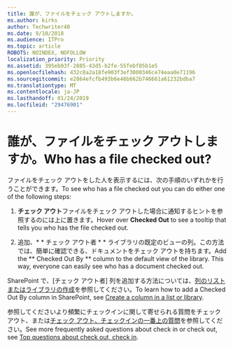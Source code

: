 ```yaml
---
title: 誰が、ファイルをチェック アウトしますか。
ms.author: kirks
author: Techwriter40
ms.date: 9/10/2018
ms.audience: ITPro
ms.topic: article
ROBOTS: NOINDEX, NOFOLLOW
localization_priority: Priority
ms.assetid: 395eb03f-2885-43d5-b2fe-55febf85b1e5
ms.openlocfilehash: 432c8a2a18fe903f3ef3000346ce74eaa0e71196
ms.sourcegitcommit: e2864efcfb493b6e46b662b746661a61232bdba7
ms.translationtype: MT
ms.contentlocale: ja-JP
ms.lasthandoff: 01/24/2019
ms.locfileid: "29476901"
---
```

# <a name="who-has-a-file-checked-out"></a><span data-ttu-id="5f755-102">誰が、ファイルをチェック アウトしますか。</span><span class="sxs-lookup"><span data-stu-id="5f755-102">Who has a file checked out?</span></span>

<span data-ttu-id="5f755-103">ファイルをチェック アウトをした人を表示するには、次の手順のいずれかを行うことができます。</span><span class="sxs-lookup"><span data-stu-id="5f755-103">To see who has a file checked out you can do either one of the following steps:</span></span>
  
1. <span data-ttu-id="5f755-104">**チェック アウト**ファイルをチェック アウトした場合に通知するヒントを参照するのには上に置きます。</span><span class="sxs-lookup"><span data-stu-id="5f755-104">Hover over **Checked Out** to see a tooltip that tells you who has the file checked out.</span></span> 
    
2. <span data-ttu-id="5f755-p101">追加、\* \* チェック アウト者 \* \* ライブラリの既定のビューの列。この方法では、簡単に確認できる、ドキュメントをチェック アウトを持ちます。</span><span class="sxs-lookup"><span data-stu-id="5f755-p101">Add the \*\* Checked Out By \*\* column to the default view of the library. This way, everyone can easily see who has a document checked out.</span></span> 
    
<span data-ttu-id="5f755-107">SharePoint で、[チェック アウト者] 列を追加する方法については、[列のリストまたはライブラリの作成](https://go.microsoft.com/fwlink/?linkid=2019591)を参照してください。</span><span class="sxs-lookup"><span data-stu-id="5f755-107">To learn how to add a Checked Out By column in SharePoint, see [Create a column in a list or library](https://go.microsoft.com/fwlink/?linkid=2019591).</span></span> 
  
<span data-ttu-id="5f755-108">参照してくださいより頻繁にチェックインに関して寄せられる質問をチェック アウト、または[チェック アウト、チェックインの一番上の質問](https://go.microsoft.com/fwlink/?linkid=2018786)を参照してください。</span><span class="sxs-lookup"><span data-stu-id="5f755-108">See more frequently asked questions about check in or check out, see [Top questions about check out, check in](https://go.microsoft.com/fwlink/?linkid=2018786).</span></span>
  

